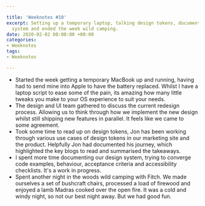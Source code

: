 ```yaml
---

title: 'Weeknotes #10'
excerpt: Setting up a temporary laptop, talking design tokens, documenting our design
  system and ended the week wild camping.
date: 2020-02-02 00:00:00 +00:00
categories:
- Weeknotes
tags:
- Weeknotes

---
```

* Started the week getting a temporary MacBook up and running, having had to send mine into Apple to have the battery replaced. Whilst I have a laptop script to ease some of the pain, its amazing how many little tweaks you make to your OS experience to suit your needs.
* The design and UI team gathered to discuss the current redesign process. Allowing us to think through how we implement the new design whilst still shipping new features in parallel. It feels like we came to some agreement.
* Took some time to read up on design tokens, Jon has been working through various use cases of design tokens in our marketing site and the product. Helpfully Jon had documented his journey, which highlighted the key blogs to read and summarised the takeaways.
* I spent more time documenting our design system, trying to converge code examples, behaviour, acceptance criteria and accessibility checklists. It's a work in progress.
* Spent another night in the woods wild camping with Fitch. We made ourselves a set of bushcraft chairs, processed a load of firewood and enjoyed a lamb Madras cooked over the open fire. It was a cold and windy night, so not our best night away. But we had good fun.